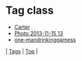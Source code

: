 <!--
title: Tag class
date: 2020-06-28T15:26:58.969Z
tags:
-->
# Tag class

 * [Carter](63493964178.md)
 * [Photo 2013-11-15 13](67053723192.md)
 * [one-mandrinkinggamess](71771115677.md)

| [Tags](tags.md) | [Top](index.md) |
